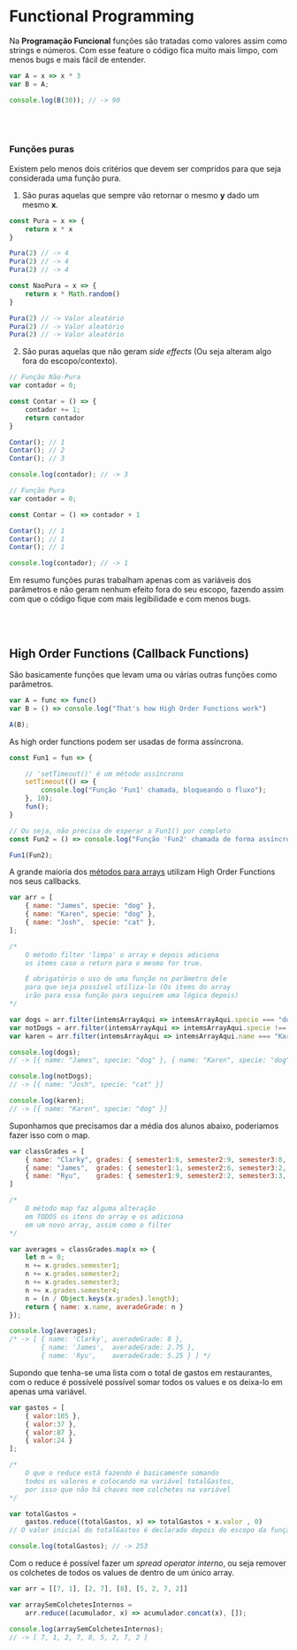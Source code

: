 # Functional Programming

Na **Programação Funcional** funções são tratadas como valores assim como strings e números. Com esse feature o código fica muito mais limpo, com menos bugs e mais fácil de entender.

```javascript
var A = x => x * 3
var B = A;

console.log(B(30)); // -> 90
```

<br><br>

### Funções puras

Existem pelo menos dois critérios que devem ser compridos para que seja considerada uma função pura.

1. São puras aquelas que sempre vão retornar o mesmo **y** dado um mesmo **x**.

```javascript
const Pura = x => {
    return x * x 
}

Pura(2) // -> 4
Pura(2) // -> 4
Pura(2) // -> 4
```

```javascript
const NaoPura = x => {
    return x * Math.random()
}

Pura(2) // -> Valor aleatório
Pura(2) // -> Valor aleatório
Pura(2) // -> Valor aleatório
```

2. São puras aquelas que não geram *side effects* (Ou seja alteram algo fora do escopo/contexto).

```javascript
// Função Não-Pura
var contador = 0;

const Contar = () => {
	contador += 1;
	return contador
} 

Contar(); // 1
Contar(); // 2
Contar(); // 3

console.log(contador); // -> 3
```

```js
// Função Pura
var contador = 0;

const Contar = () => contador + 1

Contar(); // 1
Contar(); // 1
Contar(); // 1

console.log(contador); // -> 1
```

Em resumo funções puras trabalham apenas com as variáveis dos parâmetros e não geram nenhum efeito fora do seu escopo, fazendo assim com que o código fique com mais legibilidade e com menos bugs.

<br><br>

## High Order Functions (Callback Functions)

São basicamente funções que levam uma ou várias outras funções como parâmetros.

```javascript
var A = func => func()
var B = () => console.log("That's how High Order Functions work")

A(B);
```

As high order functions podem ser usadas de forma assíncrona.

```javascript
const Fun1 = fun => {

	// 'setTimeout()' é um método assíncrono 
	setTimeout(() => {
		console.log("Função 'Fun1' chamada, bloqueando o fluxo");
	}, 10);
	fun();
}

// Ou seja, não precisa de esperar a Fun1() por completo
const Fun2 = () => console.log("Função 'Fun2' chamada de forma assíncrona");

Fun1(Fun2);
```

A grande maioria dos [métodos para arrays](https://www.w3schools.com/jsref/jsref_obj_array.asp) utilizam High Order Functions nos seus callbacks. 

```javascript
var arr = [
	{ name: "James", specie: "dog" },
	{ name: "Karen", specie: "dog" },
	{ name: "Josh",  specie: "cat" },
];

/*  
    O método filter 'limpa' o array e depois adiciona 
    os items caso o return para o mesmo for true.

    É obrigatório o uso de uma função no parâmetro dele
    para que seja possível utiliza-lo (Os items do array
    irão para essa função para seguirem uma lógica depois)    
*/

var dogs = arr.filter(intemsArrayAqui => intemsArrayAqui.specie === "dog");
var notDogs = arr.filter(intemsArrayAqui => intemsArrayAqui.specie !== "dog");
var karen = arr.filter(intemsArrayAqui => intemsArrayAqui.name === "Karen");

console.log(dogs); 
// -> [{ name: "James", specie: "dog" }, { name: "Karen", specie: "dog" }]

console.log(notDogs); 
// -> [{ name: "Josh", specie: "cat" }]

console.log(karen);
// -> [{ name: "Karen", specie: "dog" }]
```

Suponhamos que precisamos dar a média dos alunos abaixo, poderiamos fazer isso com o map.

```javascript
var classGrades = [
	{ name: "Clarky", grades: { semester1:6, semester2:9, semester3:8, semester4:9 } },
	{ name: "James",  grades: { semester1:1, semester2:6, semester3:2, semester4:2 } },
	{ name: "Ryu",    grades: { semester1:9, semester2:2, semester3:3, semester4:7 } }
]

/*  
    O método map faz alguma alteração 
	em TODOS os itens do array e os adiciona
	em um novo array, assim como o filter 
*/

var averages = classGrades.map(x => {
	let n = 0;
	n += x.grades.semester1;
	n += x.grades.semester2;
	n += x.grades.semester3;
	n += x.grades.semester4;
	n = (n / Object.keys(x.grades).length);
	return { name: x.name, averadeGrade: n }
});

console.log(averages);
/* -> [ { name: 'Clarky', averadeGrade: 8 },
        { name: 'James',  averadeGrade: 2.75 },
        { name: 'Ryu',    averadeGrade: 5.25 } ] */

```

Supondo que tenha-se uma lista com o total de gastos em restaurantes, com o reduce é possívelé possível somar todos os values e os deixa-lo em apenas uma variável.

```javascript
var gastos = [
	{ valor:105 },
	{ valor:37 },
	{ valor:87 },
	{ valor:24 }
];   

/*
    O que o reduce está fazendo é basicamente somando 
    todos os valores e colocando na variável totalGastos, 
    por isso que não há chaves nem colchetes na variável
*/

var totalGastos = 
    gastos.reduce((totalGastos, x) => totalGastos + x.valor , 0)
// O valor inicial do totalGastos é declarado depois do escopo da função ('0')

console.log(totalGastos); // -> 253
```

Com o reduce é possível fazer um *spread operator interno*, ou seja remover os colchetes de todos os values de dentro de um único array.

```javascript
var arr = [[7, 1], [2, 7], [8], [5, 2, 7, 2]]

var arraySemColchetesInternos =
	arr.reduce((acumulador, x) => acumulador.concat(x), []);

console.log(arraySemColchetesInternos);
// -> [ 7, 1, 2, 7, 8, 5, 2, 7, 2 ]
```